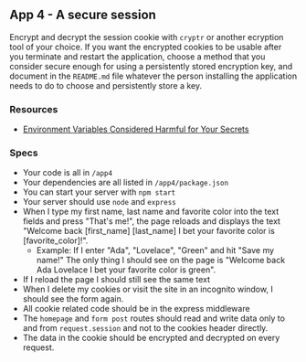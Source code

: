 
## App 4 - A secure session

Encrypt and decrypt the session cookie with `cryptr` or another ecryption tool of your choice. If you want the encrypted cookies to be usable after you terminate and restart the application, choose a method that you consider secure enough for using a persistently stored encryption key, and document in the `README.md` file whatever the person installing the application needs to do to choose and persistently store a key.

### Resources

- [Environment Variables Considered Harmful for Your Secrets](http://movingfast.io/articles/environment-variables-considered-harmful/)

### Specs

- Your code is all in `/app4`
- Your dependencies are all listed in `/app4/package.json`
- You can start your server with `npm start`
- Your server should use `node` and `express`
- When I type my first name, last name and favorite color into the text fields and press "That's me!", the page reloads and displays the text "Welcome back [first_name] [last_name] I bet your favorite color is [favorite_color]!".
  - Example: If I enter "Ada", "Lovelace", "Green" and hit "Save my name!" The only thing I should see on the page is "Welcome back Ada Lovelace I bet your favorite color is green".
- If I reload the page I should still see the same text
- When I delete my cookies or visit the site in an incognito window, I should see the form again.
- All cookie related code should be in the express middleware
- The `homepage` and `form post` routes should read and write data only to and from `request.session` and not to the cookies header directly.
- The data in the cookie should be encrypted and decrypted on every request.